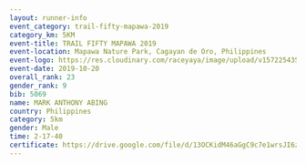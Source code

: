 ```yaml
---
layout: runner-info 
event_category: trail-fifty-mapawa-2019 
category_km: 5KM 
event-title: TRAIL FIFTY MAPAWA 2019  
event-location: Mapawa Nature Park, Cagayan de Oro, Philippines 
event-logo: https://res.cloudinary.com/raceyaya/image/upload/v1572254355/logo/trail-fifty-mapawa_fizjmb.jpg 
event-date: 2019-10-20 
overall_rank: 23
gender_rank: 9
bib: 5069
name: MARK ANTHONY ABING
country: Philippines
category: 5km
gender: Male
time: 2-17-40
certificate: https://drive.google.com/file/d/13OCKidM46aGgC9c7e1wrsJI6z-xNslh-/view?usp=sharing
---
```


